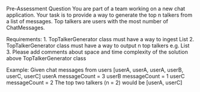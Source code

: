  Pre-Assessment Question
 You are part of a team working on a new chat application. Your task is to
 provide a way to generate the top n talkers from a list of messages. Top talkers are
 users with the most number of ChatMessages.
 
 Requirements:
    1. TopTalkerGenerator class must have a way to ingest List<ChatMessage>
    2. TopTalkerGenerator class must have a way to output n top talkers e.g. List<TopTalker>
    3. Please add comments about space and time complexity of the solution above TopTalkerGenerator class
 
  Example:
  Given chat messages from users
  [userA, userA, userA, userB, userC, userC]
  userA messageCount = 3
  userB messageCount = 1
  userC messageCount = 2
  The top two talkers (n = 2) would be [userA, userC]
